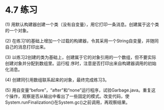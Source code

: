 # 4.7 练习


(1) 用默认构建器创建一个类（没有自变量），用它打印一条消息。创建属于这个类的一个对象。

(2) 在练习1的基础上增加一个过载的构建器，令其采用一个String自变量，并随同自己的消息打印出来。

(3) 以练习2创建的类为基础上，创建属于它的对象引用的一个数组，但不要实际创建对象并分配到数组里。运行程
序时，注意是否打印出来自构建器调用的初始化消息。

(4) 创建同引用数组联系起来的对象，最终完成练习3。

(5) 用自变量“before”，“after”和“none”运行程序，试验Garbage.java。重复这个操作，观察是否从输出中看出了一些固定的模式。改变代码，使System.runFinalization()在System.gc()之前调用，再观察结果。